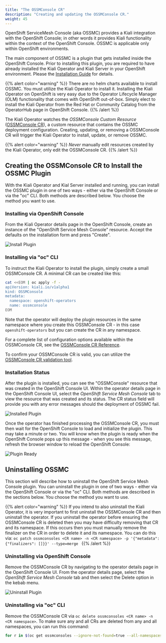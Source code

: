 ```yaml
---
title: "The OSSMConsole CR"
description: "Creating and updating the OSSMConsole CR."
weight: 45
---
```


OpenShift ServiceMesh Console (aka OSSMC) provides a Kiali integration with the OpenShift Console; in other words it provides Kiali functionality within the context of the OpenShift Console. OSSMC is applicable only within OpenShift environments.

The main component of OSSMC is a plugin that gets installed inside the OpenShift Console. Prior to installing this plugin, you are required to have already installed the Kiali Operator and Kiali Server in your OpenShift environment. Please the [Installation Guide](/docs/installation/installation-guide/) for details.

{{% alert color="warning" %}}
There are no helm charts available to install OSSMC. You must utilize the Kiali Operator to install it. Installing the Kiali Operator on OpenShift is very easy due to the Operator Lifecycle Manager (OLM) functionality that comes with OpenShift out-of-box. Simply elect to install the Kiali Operator from the Red Hat or Community Catalog from the OperatorHub page in OpenShift Console.
{{% /alert %}}

The Kiali Operator watches the _OSSMConsole Custom Resource_ ([OSSMConsole CR](/docs/configuration/ossmconsole.kiali.io)), a custom resource that contains the OSSMC deployment configuration. Creating, updating, or removing a OSSMConsole CR will trigger the Kiali Operator to install, update, or remove OSSMC.

{{% alert color="warning" %}}
*Never* manually edit resources created by the Kiali Operator, only edit the OSSMConsole CR.
{{% /alert %}}

## Creating the OSSMConsole CR to Install the OSSMC Plugin

With the Kiali Operator and Kial Server installed and running, you can install the OSSMC plugin in one of two ways - either via the OpenShift Console or via the "oc" CLI. Both methods are described below. You choose the method you want to use.

### Installing via OpenShift Console

From the Kiali Operator details page in the OpenShift Console, create an instance of the "OpenShift Service Mesh Console" resource. Accept the defaults on the installation form and press "Create".

![Install Plugin](/images/documentation/installation/installation-guide/01-ui-install-cr.png)

### Installing via "oc" CLI

To instruct the Kiali Operator to install the plugin, simply create a small OSSMConsole CR. A minimal CR can be created like this:

```bash
cat <<EOM | oc apply -f -
apiVersion: kiali.io/v1alpha1
kind: OSSMConsole
metadata:
  namespace: openshift-operators
  name: ossmconsole
EOM
```

Note that the operator will deploy the plugin resources in the same namespace where you create this OSSMConsole CR - in this case `openshift-operators` but you can create the CR in any namespace.

For a complete list of configuration options available within the OSSMConsole CR, see the [OSSMConsole CR Reference](/docs/configuration/ossmconsole.kiali.io).

To confirm your OSSMConsole CR is valid, you can utilize the [OSSMConsole CR validation tool](/docs/configuration/ossmconsole.kiali.io/#validating-your-ossmconsole-cr).

### Installation Status

After the plugin is installed, you can see the "OSSMConsole" resource that was created in the OpenShift Console UI. Within the operator details page in the OpenShift Console UI, select the _OpenShift Service Mesh Console_ tab to view the resource that was created and its status. The CR status field will provide you with any error messages should the deployment of OSSMC fail.

![Installed Plugin](/images/documentation/installation/installation-guide/02-ui-installed-cr.png)

Once the operator has finished processing the OSSMConsole CR, you must then wait for the OpenShift Console to load and initialize the plugin. This may take a minute or two. You will know when the plugin is ready when the OpenShift Console pops up this message - when you see this message, refresh the browser window to reload the OpenShift Console:

![Plugin Ready](/images/documentation/installation/installation-guide/03-ui-installed-cr-plugin-ready.png)

## Uninstalling OSSMC

This section will describe how to uninstall the OpenShift Service Mesh Console plugin. You can uninstall the plugin in one of two ways - either via the OpenShift Console or via the "oc" CLI. Both methods are described in the sections below. You choose the method you want to use.

{{% alert color="warning" %}}
If you intend to also uninstall the Kiali Operator, it is very important to first uninstall the OSSMConsole CR and then uninstall the operator. If you uninstall the operator before ensuring the OSSMConsole CR is deleted then you may have difficulty removing that CR and its namespace. If this occurs then you must manually remove the finalizer on the CR in order to delete it and its namespace. You can do this via: `oc patch ossmconsoles <CR name> -n <CR namespace> -p '{"metadata":{"finalizers": []}}' --type=merge `
{{% /alert %}}

### Uninstalling via OpenShift Console

Remove the OSSMConsole CR by navigating to the operator details page in the OpenShift Console UI. From the operator details page, select the _OpenShift Service Mesh Console_ tab and then select the Delete option in the kebab menu.

![Uninstall Plugin](/images/documentation/installation/installation-guide/04-ui-uninstall-cr.png)

### Uninstalling via "oc" CLI

Remove the OSSMConsole CR via `oc delete ossmconsoles <CR name> -n <CR namespace>`. To make sure any and all CRs are deleted from any and all namespaces, you can run this command:

```sh
for r in $(oc get ossmconsoles --ignore-not-found=true --all-namespaces -o custom-columns=NS:.metadata.namespace,N:.metadata.name --no-headers | sed 's/  */:/g'); do oc delete ossmconsoles -n $(echo $r|cut -d: -f1) $(echo $r|cut -d: -f2); done
```
